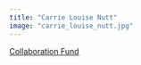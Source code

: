 ```yaml
---
title: "Carrie Louise Nutt"
image: "carrie_louise_nutt.jpg"
---
```


[Collaboration Fund](/programs/collaboration-fund)